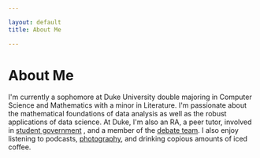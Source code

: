 ```yaml
---

layout: default
title: About Me

---
```


# About Me

I'm currently a sophomore at Duke University double majoring in Computer Science and Mathematics with a minor in Literature. I'm passionate about the mathematical foundations of data analysis as well as the robust applications of data science. At Duke, I'm also an RA, a peer tutor, involved in [student government](https://www.dukestudentgovernment.org/meet-us) , and a member of the [debate team](http://www.dukedebate.org/). I also enjoy listening to podcasts, [photography](https://www.instagram.com/ahanaphotodump/), and drinking copious amounts of iced coffee. 